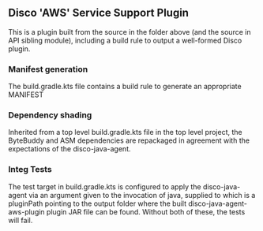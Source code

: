 ## Disco 'AWS' Service Support Plugin

This is a plugin built from the source in the folder above (and the source in API sibling module), including a build 
rule to output a well-formed Disco plugin.

### Manifest generation

The build.gradle.kts file contains a build rule to generate an appropriate MANIFEST

### Dependency shading

Inherited from a top level build.gradle.kts file in the top level project, the ByteBuddy and ASM
dependencies are repackaged in agreement with the expectations of the disco-java-agent.

### Integ Tests

The test target in build.gradle.kts is configured to apply the disco-java-agent via an argument given to the 
invocation of java, supplied to which is a pluginPath pointing to the output folder where the built
disco-java-agent-aws-plugin plugin JAR file can be found. Without both of these, the tests will fail.